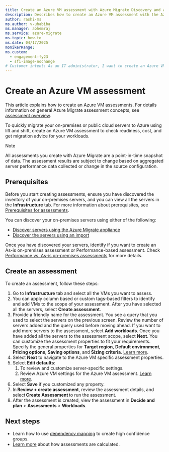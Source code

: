 ```yaml
---
title: Create an Azure VM assessment with Azure Migrate Discovery and assessment tool | Microsoft Docs
description: Describes how to create an Azure VM assessment with the Azure Migrate Discovery and assessment tool
author: rashi-ms
ms.author: v-uhabiba
ms.manager: abhemraj
ms.service: azure-migrate
ms.topic: how-to
ms.date: 04/17/2025
monikerRange:
ms.custom:
  - engagement-fy23
  - sfi-image-nochange
# Customer intent: As an IT administrator, I want to create an Azure VM assessment using the Azure Migrate tool, so that I can evaluate the readiness, cost, and migration strategies for my on-premises servers to ensure a smooth transition to the cloud.
---
```


# Create an Azure VM assessment

This article explains how to create an Azure VM assessments. For details information on general Azure Migrate assessment concepts, see [assessment overview](concepts-assessment-overview.md). 

To quickly migrate your on-premises or public cloud servers to Azure using lift and shift, create an Azure VM assessment to check readiness, cost, and get migration advice for your workloads. 

> [!Note]
> All assessments you create with Azure Migrate are a point-in-time snapshot of data. The assessment results are subject to change based on aggregated server performance data collected or change in the source configuration.  

## Prerequisites 

Before you start creating assessments, ensure you have discovered the inventory of your on-premises servers, and you can view all the servers in the **Infrastructure** tab. For more information about prerequisites, see [Prerequisites for assessments](assessment-prerequisites.md). 

You can discover your on-premises servers using either of the following: 

- [Discover servers using the Azure Migrate appliance](tutorial-discover-hyper-v.md)
- [Discover the servers using an import](tutorial-discover-import.md) 

Once you have discovered your servers, identify if you want to create an As-is on-premises assessment or Performance-based assessment. Check [Performance vs. As-is on-premises assessments](target-right-sizing.md) for more details.  

## Create an assessment 

To create an assessment, follow these steps:

1. Go to **Infrastructure** tab and select all the VMs you want to assess.
1. You can apply column based or custom tags-based filters to identify and add VMs to the scope of your assessment. 
    After you have selected all the servers, select **Create assessment**.  
1. Provide a friendly name for the assessment. You see a query that you used to select the servers on the previous screen. Review the number of servers added and the query used before moving ahead. If you want to add more servers to the assessment, select **Add workloads**. Once you have added all the servers to the assessment scope, select **Next**. 
    You can customize the assessment properties to fit your requirements. Specify the general properties for **Target region**, **Default environment**, **Pricing options**, **Saving options**, and **Sizing criteria**. [Learn more](assessment-report.md). 
1. Select **Next** to navigate to the Azure VM specific assessment properties.  
1. Select **Edit defaults**:
    1. To review and customize server-specific settings.  
    1. Review Azure VM settings for the Azure VM assessment. [Learn more](assessment-properties.md).
1. Select **Save** if you customized any property.
1. In **Review + create assessment**, review the assessment details, and select **Create Assessment** to run the assessment. 
1. After the assessment is created, view the assessment in **Decide and plan** > **Assessments** > **Workloads**.  

## Next steps

- Learn how to use [dependency mapping](how-to-create-group-machine-dependencies.md) to create high confidence groups.
- [Learn more](concepts-assessment-calculation.md) about how assessments are calculated.
